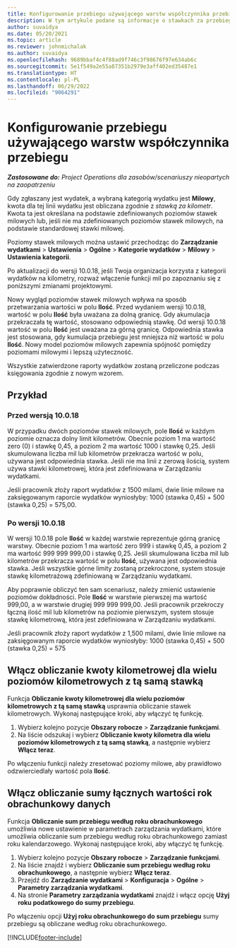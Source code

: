 ```yaml
---
title: Konfigurowanie przebiegu używającego warstw współczynnika przebiegu
description: W tym artykule podane są informacje o stawkach za przebieg oraz warstw stawek za przebieg.
author: suvaidya
ms.date: 05/20/2021
ms.topic: article
ms.reviewer: johnmichalak
ms.author: suvaidya
ms.openlocfilehash: 9689bbaf4c4f88ad9f746c3f98676f97e634ab6c
ms.sourcegitcommit: 5e1f549a2e55a87351b2979e3aff402ed35487e1
ms.translationtype: HT
ms.contentlocale: pl-PL
ms.lasthandoff: 06/29/2022
ms.locfileid: "9064291"
---
```

# <a name="set-up-mileage-using-mileage-rate-tiers"></a>Konfigurowanie przebiegu używającego warstw współczynnika przebiegu

_**Zastosowane do:** Project Operations dla zasobów/scenariuszy nieopartych na zaopatrzeniu_

Gdy zgłaszany jest wydatek, a wybraną kategorią wydatku jest **Milowy**, kwota dla tej linii wydatku jest obliczana zgodnie z *stawką za kilometr*. Kwota ta jest określana na podstawie zdefiniowanych poziomów stawek milowych lub, jeśli nie ma zdefiniowanych poziomów stawek milowych, na podstawie standardowej stawki milowej. 

Poziomy stawek milowych można ustawić przechodząc do **Zarządzanie wydatkami** > **Ustawienia** > **Ogólne** > **Kategorie wydatków** > **Milowy** > **Ustawienia kategorii**.

Po aktualizacji do wersji 10.0.18, jeśli Twoja organizacja korzysta z kategorii wydatków na kilometry, rozważ włączenie funkcji mil po zapoznaniu się z poniższymi zmianami projektowymi. 

Nowy wygląd poziomów stawek milowych wpływa na sposób przetwarzania wartości w polu **Ilość**. Przed wydaniem wersji 10.0.18, wartość w polu **Ilość** była uważana za dolną granicę. Gdy akumulacja przekraczała tę wartość, stosowano odpowiednią stawkę.  Od wersji 10.0.18 wartość w polu **Ilość** jest uważana za górną granicę. Odpowiednia stawka jest stosowana, gdy kumulacja przebiegu jest mniejsza niż wartość w polu **Ilość**.  Nowy model poziomów milowych zapewnia spójność pomiędzy poziomami milowymi i lepszą użyteczność.   

Wszystkie zatwierdzone raporty wydatków zostaną przeliczone podczas księgowania zgodnie z nowym wzorem.

## <a name="example"></a>Przykład
 
### <a name="before-version-10018"></a>Przed wersją 10.0.18
W przypadku dwóch poziomów stawek milowych, pole **Ilość** w każdym poziomie oznacza dolny limit kilometrów. Obecnie poziom 1 ma wartość zero (0) i stawkę 0,45, a poziom 2 ma wartość 1000 i stawkę 0,25. Jeśli skumulowana liczba mil lub kilometrów przekracza wartość w polu, używana jest odpowiednia stawka. Jeśli nie ma linii z zerową ilością, system używa stawki kilometrowej, która jest zdefiniowana w Zarządzaniu wydatkami. 
 
Jeśli pracownik złoży raport wydatków z 1500 milami, dwie linie milowe na zaksięgowanym raporcie wydatków wyniosłyby: 1000 (stawka 0,45) + 500 (stawka 0,25) = 575,00.

### <a name="after-version-10018"></a>Po wersji 10.0.18
W wersji 10.0.18 pole **Ilość** w każdej warstwie reprezentuje górną granicę warstwy. Obecnie poziom 1 ma wartość zero 999 i stawkę 0,45, a poziom 2 ma wartość 999 999 999,00 i stawkę 0,25. Jeśli skumulowana liczba mil lub kilometrów przekracza wartość w polu **Ilość**, używana jest odpowiednia stawka. Jeśli wszystkie górne limity zostaną przekroczone, system stosuje stawkę kilometrażową zdefiniowaną w Zarządzaniu wydatkami. 
 
Aby poprawnie obliczyć ten sam scenariusz, należy zmienić ustawienie poziomów dokładności. Pole **Ilość** w warstwie pierwszej ma wartość 999,00, a w warstwie drugiej 999 999 999,00. Jeśli pracownik przekroczy łączną ilość mil lub kilometrów na poziomie pierwszym, system stosuje stawkę kilometrową, która jest zdefiniowana w Zarządzaniu wydatkami. 
  
Jeśli pracownik złoży raport wydatków z 1,500 milami, dwie linie milowe na zaksięgowanym raporcie wydatków wyniosłyby: 1000 (stawka 0,45) + 500 (stawka 0,25) = 575

## <a name="enable-the-mileage-amount-calculation-for-multiple-mileage-tiers-with-same-rate-feature"></a>Włącz obliczanie kwoty kilometrowej dla wielu poziomów kilometrowych z tą samą stawką

Funkcja **Obliczanie kwoty kilometrowej dla wielu poziomów kilometrowych z tą samą stawką** usprawnia obliczanie stawek kilometrowych. Wykonaj następujące kroki, aby włączyć tę funkcję.

1. Wybierz kolejno pozycje **Obszary robocze** > **Zarządzanie funkcjami**. 
2. Na liście odszukaj i wybierz **Obliczanie kwoty kilometra dla wielu poziomów kilometrowych z tą samą stawką**, a następnie wybierz **Włącz teraz**.

Po włączeniu funkcji należy zresetować poziomy milowe, aby prawidłowo odzwierciedlały wartość pola **Ilość**. 

## <a name="enable-the-mileage-totals-calculation-by-fiscal-year-feature"></a>Włącz obliczanie sumy łącznych wartości rok obrachunkowy danych

Funkcja **Obliczanie sum przebiegu według roku obrachunkowego** umożliwia nowe ustawienie w parametrach zarządzania wydatkami, które umożliwia obliczanie sum przebiegu według roku obrachunkowego zamiast roku kalendarzowego. Wykonaj następujące kroki, aby włączyć tę funkcję.

1. Wybierz kolejno pozycje **Obszary robocze** > **Zarządzanie funkcjami**.
1. Na liście znajdź i wybierz **Obliczanie sum przebiegu według roku obrachunkowego**, a następnie wybierz **Włącz teraz**.
1. Przejdź do **Zarządzanie wydatkami** > **Konfiguracja** > **Ogólne** > **Parametry zarządzania wydatkami**.
1. Na stronie **Parametry zarządzania wydatkami** znajdź i włącz opcję **Użyj roku podatkowego do sumy przebiegu**.

Po włączeniu opcji **Użyj roku obrachunkowego do sum przebiegu** sumy przebiegu są obliczane według roku obrachunkowego.

[!INCLUDE[footer-include](../includes/footer-banner.md)]
